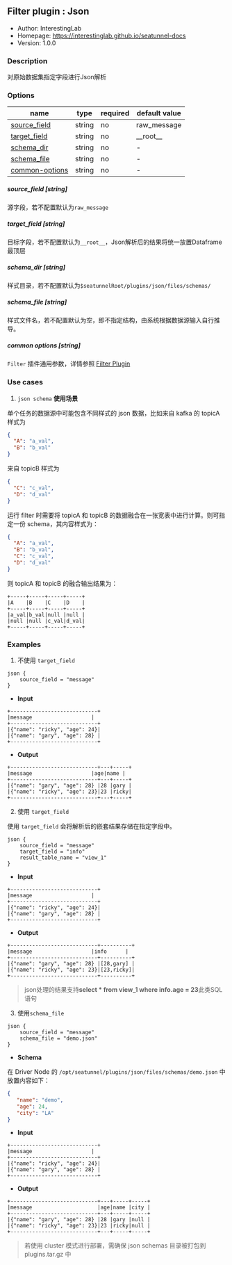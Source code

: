 ## Filter plugin : Json

* Author: InterestingLab
* Homepage: https://interestinglab.github.io/seatunnel-docs
* Version: 1.0.0

### Description

对原始数据集指定字段进行Json解析

### Options

| name | type | required | default value |
| --- | --- | --- | --- |
| [source_field](#source_field-string) | string | no | raw_message |
| [target_field](#target_field-string) | string | no | \_\_root\_\_ |
| [schema_dir](#schema_dir-string) | string | no | - |
| [schema_file](#schema_file-string) | string | no | - |
| [common-options](#common-options-string)| string | no | - |


##### source_field [string]

源字段，若不配置默认为`raw_message`

##### target_field [string]

目标字段，若不配置默认为`__root__`，Json解析后的结果将统一放置Dataframe最顶层

##### schema_dir [string]

样式目录，若不配置默认为`$seatunnelRoot/plugins/json/files/schemas/`

##### schema_file [string]

样式文件名，若不配置默认为空，即不指定结构，由系统根据数据源输入自行推导。

##### common options [string]

`Filter` 插件通用参数，详情参照 [Filter Plugin](/zh-cn/v1/configuration/filter-plugin)


### Use cases

1. `json schema` **使用场景**

单个任务的数据源中可能包含不同样式的 json 数据，比如来自 kafka 的 topicA 样式为

```json
{
  "A": "a_val",
  "B": "b_val"
}
```

来自 topicB 样式为

```json
{
  "C": "c_val",
  "D": "d_val"
}
```

运行 filter 时需要将 topicA 和 topicB 的数据融合在一张宽表中进行计算。则可指定一份 schema，其内容样式为：
```json
{
  "A": "a_val",
  "B": "b_val",
  "C": "c_val",
  "D": "d_val"
}
```

则 topicA 和 topicB 的融合输出结果为：

```
+-----+-----+-----+-----+
|A    |B    |C    |D    |
+-----+-----+-----+-----+
|a_val|b_val|null |null |
|null |null |c_val|d_val|
+-----+-----+-----+-----+
```

### Examples

1. 不使用 `target_field`

```
json {
    source_field = "message"
}
```

* **Input**

```
+----------------------------+
|message                   |
+----------------------------+
|{"name": "ricky", "age": 24}|
|{"name": "gary", "age": 28} |
+----------------------------+
```

* **Output**

```
+----------------------------+---+-----+
|message                   |age|name |
+----------------------------+---+-----+
|{"name": "gary", "age": 28} |28 |gary |
|{"name": "ricky", "age": 23}|23 |ricky|
+----------------------------+---+-----+
```

2. 使用 `target_field`

使用 `target_field` 会将解析后的嵌套结果存储在指定字段中。

```
json {
    source_field = "message"
    target_field = "info"
    result_table_name = "view_1"
}
```

* **Input**

```
+----------------------------+
|message                   |
+----------------------------+
|{"name": "ricky", "age": 24}|
|{"name": "gary", "age": 28} |
+----------------------------+
```

* **Output**

```
+----------------------------+----------+
|message                   |info      |
+----------------------------+----------+
|{"name": "gary", "age": 28} |[28,gary] |
|{"name": "ricky", "age": 23}|[23,ricky]|
+----------------------------+----------+

```

> json处理的结果支持**select * from view_1 where info.age = 23**此类SQL语句

3. 使用`schema_file`

```
json {
    source_field = "message"
    schema_file = "demo.json"
}
```

* **Schema**

在 Driver Node 的 `/opt/seatunnel/plugins/json/files/schemas/demo.json` 中放置内容如下：

```json
{
   "name": "demo",
   "age": 24,
   "city": "LA"
}
```

* **Input**
```
+----------------------------+
|message                   |
+----------------------------+
|{"name": "ricky", "age": 24}|
|{"name": "gary", "age": 28} |
+----------------------------+
```

* **Output**

```
+----------------------------+---+-----+-----+
|message                     |age|name |city |
+----------------------------+---+-----+-----+
|{"name": "gary", "age": 28} |28 |gary |null |
|{"name": "ricky", "age": 23}|23 |ricky|null |
+----------------------------+---+-----+-----+
```

> 若使用 cluster 模式进行部署，需确保 json schemas 目录被打包到 plugins.tar.gz 中
